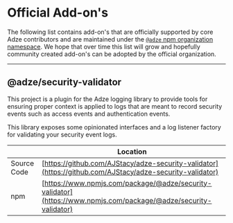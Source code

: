 # Official Add-on's

The following list contains add-on's that are officially supported by core Adze contributors and are maintained under the [`@adze` npm organization namespace](). We hope that over time this list will grow and hopefully community created add-on's can be adopted by the official organization.

---

## @adze/security-validator

This project is a plugin for the Adze logging library to provide tools for ensuring proper context is applied to logs that are meant to record security events such as access events and authentication events.

This library exposes some opinionated interfaces and a log listener factory for validating your security event logs.

|             | Location                                                                                                         |
| ----------- | ---------------------------------------------------------------------------------------------------------------- |
| Source Code | [https://github.com/AJStacy/adze-security-validator](https://github.com/AJStacy/adze-security-validator)         |
| npm         | [https://www.npmjs.com/package/@adze/security-validator](https://www.npmjs.com/package/@adze/security-validator) |
